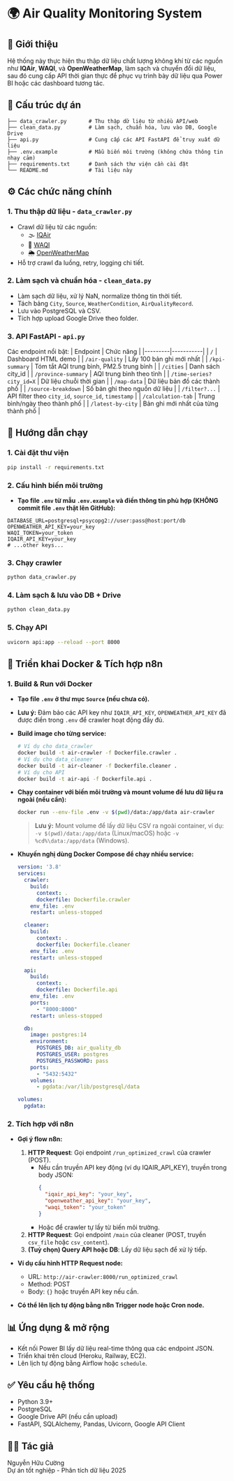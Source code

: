 # 🌍 Air Quality Monitoring System

## 📌 Giới thiệu

Hệ thống này thực hiện thu thập dữ liệu chất lượng không khí từ các nguồn như **IQAir**, **WAQI**, và **OpenWeatherMap**, làm sạch và chuyển đổi dữ liệu, sau đó cung cấp API thời gian thực để phục vụ trình bày dữ liệu qua Power BI hoặc các dashboard tương tác.

## 🧱 Cấu trúc dự án

```
├── data_crawler.py       # Thu thập dữ liệu từ nhiều API/web
├── clean_data.py         # Làm sạch, chuẩn hóa, lưu vào DB, Google Drive
├── api.py                # Cung cấp các API FastAPI để truy xuất dữ liệu
├── .env.example          # Mẫu biến môi trường (không chứa thông tin nhạy cảm)
├── requirements.txt      # Danh sách thư viện cần cài đặt
└── README.md             # Tài liệu này
```

## ⚙️ Các chức năng chính

### 1. **Thu thập dữ liệu - `data_crawler.py`**
- Crawl dữ liệu từ các nguồn:
  - 🌫️ [IQAir](https://www.iqair.com/)
  - 💨 [WAQI](https://waqi.info/)
  - 🌦️ [OpenWeatherMap](https://openweathermap.org/)
- Hỗ trợ crawl đa luồng, retry, logging chi tiết.

### 2. **Làm sạch và chuẩn hóa - `clean_data.py`**
- Làm sạch dữ liệu, xử lý NaN, normalize thông tin thời tiết.
- Tách bảng `City`, `Source`, `WeatherCondition`, `AirQualityRecord`.
- Lưu vào PostgreSQL và CSV.
- Tích hợp upload Google Drive theo folder.

### 3. **API FastAPI - `api.py`**
Các endpoint nổi bật:
| Endpoint | Chức năng |
|---------|-----------|
| `/` | Dashboard HTML demo |
| `/air-quality` | Lấy 100 bản ghi mới nhất |
| `/kpi-summary` | Tóm tắt AQI trung bình, PM2.5 trung bình |
| `/cities` | Danh sách city_id |
| `/province-summary` | AQI trung bình theo tỉnh |
| `/time-series?city_id=X` | Dữ liệu chuỗi thời gian |
| `/map-data` | Dữ liệu bản đồ các thành phố |
| `/source-breakdown` | Số bản ghi theo nguồn dữ liệu |
| `/filter?...` | API filter theo `city_id`, `source_id`, `timestamp` |
| `/calculation-tab` | Trung bình/ngày theo thành phố |
| `/latest-by-city` | Bản ghi mới nhất của từng thành phố |

## 🏁 Hướng dẫn chạy

### 1. Cài đặt thư viện
```bash
pip install -r requirements.txt
```

### 2. Cấu hình biến môi trường

- **Tạo file `.env` từ mẫu `.env.example` và điền thông tin phù hợp (KHÔNG commit file `.env` thật lên GitHub):**
```env
DATABASE_URL=postgresql+psycopg2://user:pass@host:port/db
OPENWEATHER_API_KEY=your_key
WAQI_TOKEN=your_token
IQAIR_API_KEY=your_key
# ...other keys...
```

### 3. Chạy crawler
```bash
python data_crawler.py
```

### 4. Làm sạch & lưu vào DB + Drive
```bash
python clean_data.py
```

### 5. Chạy API
```bash
uvicorn api:app --reload --port 8000
```

## 🐳 Triển khai Docker & Tích hợp n8n

### 1. Build & Run với Docker

- **Tạo file `.env` ở thư mục `Source` (nếu chưa có).**
- **Lưu ý:** Đảm bảo các API key như `IQAIR_API_KEY`, `OPENWEATHER_API_KEY` đã được điền trong `.env` để crawler hoạt động đầy đủ.
- **Build image cho từng service:**
  ```bash
  # Ví dụ cho data_crawler
  docker build -t air-crawler -f Dockerfile.crawler .
  # Ví dụ cho data_cleaner
  docker build -t air-cleaner -f Dockerfile.cleaner .
  # Ví dụ cho API
  docker build -t air-api -f Dockerfile.api .
  ```
- **Chạy container với biến môi trường và mount volume để lưu dữ liệu ra ngoài (nếu cần):**
  ```bash
  docker run --env-file .env -v $(pwd)/data:/app/data air-crawler
  ```
  > **Lưu ý:** Mount volume để lấy dữ liệu CSV ra ngoài container, ví dụ: `-v $(pwd)/data:/app/data` (Linux/macOS) hoặc `-v %cd%\data:/app/data` (Windows).

- **Khuyến nghị dùng Docker Compose để chạy nhiều service:**
  ```yaml
  version: '3.8'
  services:
    crawler:
      build:
        context: .
        dockerfile: Dockerfile.crawler
      env_file: .env
      restart: unless-stopped

    cleaner:
      build:
        context: .
        dockerfile: Dockerfile.cleaner
      env_file: .env
      restart: unless-stopped

    api:
      build:
        context: .
        dockerfile: Dockerfile.api
      env_file: .env
      ports:
        - "8000:8000"
      restart: unless-stopped

    db:
      image: postgres:14
      environment:
        POSTGRES_DB: air_quality_db
        POSTGRES_USER: postgres
        POSTGRES_PASSWORD: pass
      ports:
        - "5432:5432"
      volumes:
        - pgdata:/var/lib/postgresql/data

  volumes:
    pgdata:
  ```
  

### 2. Tích hợp với n8n

- **Gợi ý flow n8n:**
  1. **HTTP Request**: Gọi endpoint `/run_optimized_crawl` của crawler (POST).
     - Nếu cần truyền API key động (ví dụ IQAIR_API_KEY), truyền trong body JSON:
       ```json
       {
         "iqair_api_key": "your_key",
         "openweather_api_key": "your_key",
         "waqi_token": "your_token"
       }
       ```
     - Hoặc để crawler tự lấy từ biến môi trường.
  2. **HTTP Request**: Gọi endpoint `/main` của cleaner (POST, truyền `csv_file` hoặc `csv_content`).
  3. **(Tuỳ chọn) Query API hoặc DB**: Lấy dữ liệu sạch để xử lý tiếp.
- **Ví dụ cấu hình HTTP Request node:**
  - URL: `http://air-crawler:8000/run_optimized_crawl`
  - Method: POST
  - Body: `{}` hoặc truyền API key nếu cần.

- **Có thể lên lịch tự động bằng n8n Trigger node hoặc Cron node.**

## 📊 Ứng dụng & mở rộng

- Kết nối Power BI lấy dữ liệu real-time thông qua các endpoint JSON.
- Triển khai trên cloud (Heroku, Railway, EC2).
- Lên lịch tự động bằng Airflow hoặc `schedule`.

## ✅ Yêu cầu hệ thống

- Python 3.9+
- PostgreSQL
- Google Drive API (nếu cần upload)
- FastAPI, SQLAlchemy, Pandas, Uvicorn, Google API Client

## 🧑‍💻 Tác giả

Nguyễn Hữu Cường  
Dự án tốt nghiệp - Phân tích dữ liệu 2025
